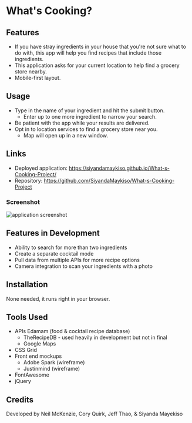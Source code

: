 # What's Cooking?

## Features
* If you have stray ingredients in your house that you're not sure what to do with, this app will help you find recipes that include those ingredients.
* This application asks for your current location to help find a grocery store nearby.
* Mobile-first layout.

## Usage
* Type in the name of your ingredient and hit the submit button.
    * Enter up to one more ingredient to narrow your search.
* Be patient with the app while your results are delivered.
* Opt in to location services to find a grocery store near you.
    * Map will open up in a new window.

## Links
* Deployed application: https://siyandamaykiso.github.io/What-s-Cooking-Project/
* Repository: https://github.com/SiyandaMaykiso/What-s-Cooking-Project

### Screenshot
<img src="https://coryjquirk.github.io/whats-cookin/screenshot.PNG" alt="application screenshot">


## Features in Development
* Ability to search for more than two ingredients
* Create a separate cocktail mode
* Pull data from multiple APIs for more recipe options
* Camera integration to scan your ingredients with a photo

## Installation
None needed, it runs right in your browser.

## Tools Used
* APIs
     Edamam (food & cocktail recipe database)
    * TheRecipeDB - used heavily in development but not in final
    * Google Maps
* CSS Grid
* Front end mockups
    * Adobe Spark (wireframe)
    * Justinmind (wireframe)
* FontAwesome
* jQuery

## Credits
Developed by Neil McKenzie, Cory Quirk, Jeff Thao, & Siyanda Mayekiso 
